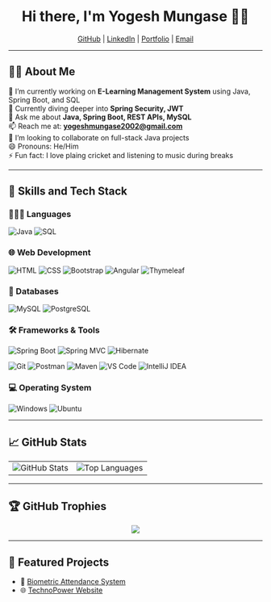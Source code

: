 <h1 align="center">Hi there, I'm Yogesh Mungase 👋👋</h1>

<p align="center">
  <a href="https://github.com/yogeshmungase">GitHub</a> |
  <a href="https://linkedin.com/in/yogesh-mungase">LinkedIn</a> |
  <a href="https://technopowerinduction.com">Portfolio</a> |
  <a href="mailto:yogeshmungase2002@gmail.com">Email</a>
</p>

---

## 🙋‍♂️ About Me

🔭 I’m currently working on **E-Learning Management System** using Java, Spring Boot, and SQL  
🌱 Currently diving deeper into **Spring Security, JWT**  
💬 Ask me about **Java, Spring Boot, REST APIs, MySQL**  
📫 Reach me at: **yogeshmungase2002@gmail.com**  
🤝 I’m looking to collaborate on full-stack Java projects  
😄 Pronouns: He/Him  
⚡ Fun fact: I love plaing cricket and listening to music during breaks

---

## 🚀 Skills and Tech Stack

### 👨🏻‍💻 Languages
![Java](https://img.shields.io/badge/Java-007396?style=for-the-badge&logo=java&logoColor=white)
![SQL](https://img.shields.io/badge/SQL-4479A1?style=for-the-badge&logo=mysql&logoColor=white)


### 🌐 Web Development
![HTML](https://img.shields.io/badge/HTML5-E34F26?style=for-the-badge&logo=html5&logoColor=white)
![CSS](https://img.shields.io/badge/CSS3-1572B6?style=for-the-badge&logo=css3&logoColor=white)
![Bootstrap](https://img.shields.io/badge/Bootstrap-563D7C?style=for-the-badge&logo=bootstrap&logoColor=white)
![Angular](https://img.shields.io/badge/Angular-DD0031?style=for-the-badge&logo=angular&logoColor=white)
![Thymeleaf](https://img.shields.io/badge/Thymeleaf-005F0F?style=for-the-badge&logo=thymeleaf&logoColor=white)


### 💾 Databases
![MySQL](https://img.shields.io/badge/MySQL-005C84?style=for-the-badge&logo=mysql&logoColor=white)
![PostgreSQL](https://img.shields.io/badge/PostgreSQL-336791?style=for-the-badge&logo=postgresql&logoColor=white)


### 🛠️ Frameworks & Tools

![Spring Boot](https://img.shields.io/badge/Spring%20Boot-6DB33F?style=for-the-badge&logo=spring-boot&logoColor=white)
![Spring MVC](https://img.shields.io/badge/Spring%20MVC-6DB33F?style=for-the-badge&logo=spring&logoColor=white)
![Hibernate](https://img.shields.io/badge/Hibernate-59666C?style=for-the-badge&logo=hibernate&logoColor=white)

![Git](https://img.shields.io/badge/Git-F05032?style=for-the-badge&logo=git&logoColor=white)
![Postman](https://img.shields.io/badge/Postman-FF6C37?style=for-the-badge&logo=postman&logoColor=white)
![Maven](https://img.shields.io/badge/Maven-C71A36?style=for-the-badge&logo=apachemaven&logoColor=white)
![VS Code](https://img.shields.io/badge/VS%20Code-007ACC?style=for-the-badge&logo=visualstudiocode&logoColor=white)
![IntelliJ IDEA](https://img.shields.io/badge/IntelliJ%20IDEA-000000?style=for-the-badge&logo=intellijidea&logoColor=white)


### 💻 Operating System
![Windows](https://img.shields.io/badge/Windows-0078D6?style=for-the-badge&logo=windows&logoColor=white)
![Ubuntu](https://img.shields.io/badge/Ubuntu-E95420?style=for-the-badge&logo=ubuntu&logoColor=white)


---

## 📈 GitHub Stats
<table>
  <tr>
    <td>
      <img src="https://github-readme-stats.vercel.app/api?username=yogeshmungase&show_icons=true&theme=radical" alt="GitHub Stats" />
    </td>
    <td>
      <img src="https://github-readme-stats.vercel.app/api/top-langs/?username=yogeshmungase&layout=compact&theme=radical" alt="Top Languages" />
    </td>
  </tr>
</table>

---

## 🏆 GitHub Trophies

<p align="center">
  <img src="https://github-profile-trophy.vercel.app/?username=yogeshmungase&theme=darkhub" />
</p>

---

## 📂 Featured Projects

<!-- - 💻 [E-Learning Management System](https://github.com/yourusername/e-learning-system) -->
- 🔐 [Biometric Attendance System](https://github.com/yogeshmungase/biometric-attendance)
- 🌐 [TechnoPower Website](https://technopowerinduction.com)


